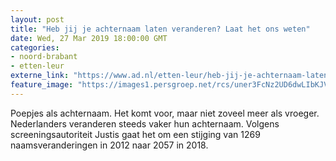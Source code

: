 ```yaml
---
layout: post
title: "Heb jij je achternaam laten veranderen? Laat het ons weten"
date: Wed, 27 Mar 2019 18:00:00 GMT
categories: 
- noord-brabant 
- etten-leur 
externe_link: "https://www.ad.nl/etten-leur/heb-jij-je-achternaam-laten-veranderen-laat-het-ons-weten~a1bba368/"
feature_image: "https://images1.persgroep.net/rcs/uner3FcNz2UD6dwLIbKJVVE-OXc/diocontent/142936382/_fitwidth/400/?appId=21791a8992982cd8da851550a453bd7f&quality=0.7"
---
```


Poepjes als achternaam. Het komt voor, maar niet zoveel meer als vroeger. Nederlanders veranderen steeds vaker hun achternaam. Volgens screeningsautoriteit Justis gaat het om een stijging van 1269 naamsveranderingen in 2012 naar 2057 in 2018.
